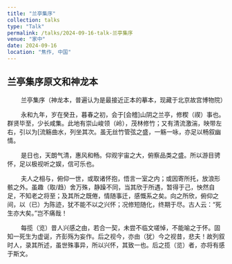 ```yaml
---
title: "兰亭集序"
collection: talks
type: "Talk"
permalink: /talks/2024-09-16-talk-兰亭集序
venue: "家中"
date: 2024-09-16
location: "焦作, 中国"
---
```


## 兰亭集序原文和神龙本

<img src="https://lulawoffice.github.io/images/LantingXu.jpg" title="" alt="" data-align="center">        兰亭集序（神龙本，普遍认为是最接近正本的摹本，现藏于北京故宫博物院）

        永和九年，岁在癸丑，暮春之初，会于[会稽]山阴之兰亭，修稧（禊）事也。群贤毕至，少长咸集。此地有崇山峻领（岭），茂林修竹；又有清流激湍，映带左右，引以为[流觞曲水，列坐其次。虽无丝竹管弦之盛，一觞一咏，亦足以畅叙幽情。

        是日也，天朗气清，惠风和畅。仰观宇宙之大，俯察品类之盛。所以游目骋怀，足以极视听之娱，信可乐也。

        夫人之相与，俯仰一世，或取诸怀抱，悟言一室之内；或因寄所托，放浪形骸之外。虽趣（取/趋）舍万殊，静躁不同，当其欣于所遇，暂得于己，怏然自足，不知老之将至；及其所之既倦，情随事迁，感慨系之矣。向之所欣，俯仰之间，以（已）为陈迹，犹不能不以之兴怀；况修短随化，终期于尽。古人云：“死生亦大矣。”岂不痛哉！

        每揽（览）昔人兴感之由，若合一契，未尝不临文嗟悼，不能喻之于怀。固知一死生为虚诞，齐彭殇为妄作。后之视今，亦由（犹）今之视昔，悲夫！故列叙时人，录其所述，虽世殊事异，所以兴怀，其致一也。后之揽（览）者，亦将有感于斯文。

